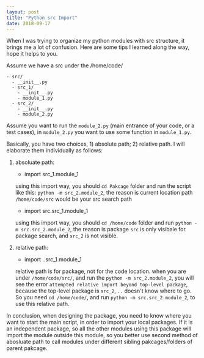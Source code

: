 ```yaml
---
layout: post
title: "Python src Import"
date: 2018-09-17
---
```


When I was trying to organize my python modules with src structure, it brings me a lot of confusion. Here are some tips I learned along the way, hope it helps to you.

Assume we have a src under the /home/code/
```
- src/
  - __init__.py
  - src_1/
    - __init__.py
    - module_1.py
  - src_2/
    - __init__.py
    - module_2.py
```
Assume you want to run the `module_2.py` (main entrance of your code, or a test cases), in `module_2.py` you want to use some function in `module_1.py`. 

Basically, you have two choices, 1) absolute path; 2) relative path. I will elaborate them individually as follows:

1. absoluate path:
    -  import src_1.module_1
    
    using this import way, you should `cd Pakcage` folder and run the script like this: `python -m src_2.module_2`, the reason is current location path `/home/code/src` would be your src search path

    - import src.src_1.module_1
    
    using this import way, you should `cd /home/code` folder and run `python -m src.src_2.module_2`, the reason is package `src` is only visibale for package search, and `src_2` is not visible. 

2. relative path:
    - import ..src_1.module_1

    relative path is for package, not for the code location. when you are under `/home/code/src/`, and run the `python -m src_2.module_2`, you will see the error `attempted relative import beyond top-level package`, because the top-level package is `src_2`, `..` doesn't know where to go. So you need `cd /home/code/`, and run `python -m src.src_2.module_2`, to use this relative path. 

In conclusion, when designing the package, you need to know where you want to start the main script, in order to import your local packages. If it is an independent package, so all the other modules using this package will import the module outside this module, so you better use second method of abosluate path to call modules under different sibling pakcages/folders of parent pakcage. 
  